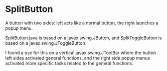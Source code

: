 # SplitButton
A button with two sides: left acts like a normal button, the right launches a popup menu.

SplitButton.java is based on a javax.swing.JButton, and SplitToggleButton is based on a javax.swing.JToggleButton.

I found a use for this on a vertical javax.swing.JToolBar where the button left sides activated general functions, and the right side popup menus activated more specific tasks related to the general functions.


